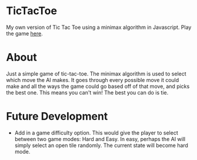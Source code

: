 # TicTacToe

My own version of Tic Tac Toe using a minimax algorithm in Javascript.
Play the game [here](https://rushmyers.github.io/TicTacToe/). 

# About

Just a simple game of tic-tac-toe. The minimax algorithm is used to select which move the AI makes. It goes through every possible move it could make and all the ways the game could go based off of that move, and picks the best one. This means you can't win! The best you can do is tie.

# Future Development

- Add in a game difficulty option. This would give the player to select between two game modes: Hard and Easy. In easy, perhaps the AI will simply select an open tile randomly. The current state will become hard mode.
